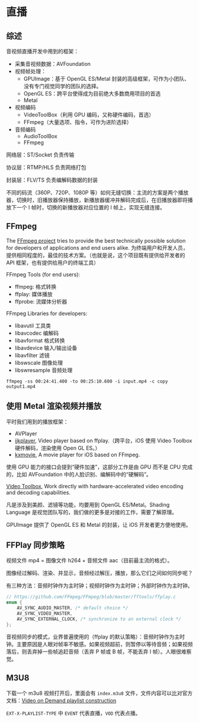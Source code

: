 # 直播

## 综述

音视频直播开发中用到的框架：

- 采集音视频数据：AVFoundation
- 视频帧处理：
  - GPUImage：基于 OpenGL ES/Metal 封装的高级框架，可作为小团队、没有专门视觉同学的团队的选择。
  - OpenGL ES：跨平台使得成为目前绝大多数商用项目的首选
  - Metal
- 视频编码
  - VideoToolBox（利用 GPU 编码，又称硬件编码，首选）
  - FFmpeg（大量选项、指令，可作为进阶选择）
- 音频编码
  - AudioToolBox
  - FFmpeg

网络层：ST/Socket 负责传输

协议层：RTMP/HLS 负责网络打包

封装层：FLV/TS 负责编解码数据的封装

不同的码流（360P、720P、1080P 等）如何无缝切换：主流的方案是两个播放器，切换时，旧播放器保持播放，新播放器缓冲并解码完成后，在旧播放器即将播放下一个 I 帧时，切换的新播放器对应位置的 I 帧上，实现无缝连接。

## FFmpeg

The [FFmpeg project](https://ffmpeg.org/about.html) tries to provide the best technically possible solution for developers of applications and end users alike. 为终端用户和开发人员，提供相同程度的，最佳的技术方案。（也就是说，这个项目既有提供给开发者的 API 框架，也有提供给用户的终端工具）

FFmpeg Tools (for end users):

- ffmpeg: 格式转换
- ffplay: 媒体播放
- ffprobe: 流媒体分析器

FFmpeg Libraries for developers:

- libavutil 工具类
- libavcodec 编解码
- libavformat 格式转换
- libavdevice 输入/输出设备
- libavfilter 滤镜
- libswscale 图像处理
- libswresample 音频处理

`ffmpeg -ss 00:24:41.400 -to 00:25:10.600 -i input.mp4 -c copy output1.mp4`

## 使用 Metal 渲染视频并播放

平时我们用到的播放框架：

- AVPlayer
- [ijkplayer](https://github.com/bilibili/ijkplayer), Video player based on ffplay.（跨平台，iOS 使用 Video Toolbox 硬件解码，渲染使用 Open GL ES。）
- [kxmovie](https://github.com/kolyvan/kxmovie), A movie player for iOS based on FFmpeg.

使用 GPU 能力的接口会提到“硬件加速”，这部分工作是由 GPU 而不是 CPU 完成的，比如 AVFoundation 中的人脸识别、编解码中的“硬解码”。

[Video Toolbox](https://developer.apple.com/documentation/videotoolbox), Work directly with hardware-accelerated video encoding and decoding capabilities.

凡是涉及到美颜、滤镜等功能，均要用到 OpenGL ES/Metal。Shading Language 是视觉团队写的，我们做的更多是对接的工作，需要了解原理。

GPUImage 提供了 OpenGL ES 和 Metal 的封装，让 iOS 开发者更方便地使用。

## FFPlay 同步策略

视频文件 mp4 = 图像文件 h264 + 音频文件 aac（目前最主流的格式）。

图像经过解码、渲染、并显示，音频经过解压，播放，那么它们之间如何同步呢？

有三种方法：音频时钟作为主时钟；视频时钟作为主时钟；外部时钟作为主时钟。

```c
// https://github.com/FFmpeg/FFmpeg/blob/master/fftools/ffplay.c
enum {
    AV_SYNC_AUDIO_MASTER, /* default choice */
    AV_SYNC_VIDEO_MASTER,
    AV_SYNC_EXTERNAL_CLOCK, /* synchronize to an external clock */
};
```

音视频同步的模式，业界普遍使用的（ffplay 的默认策略）：音频时钟作为主时钟。主要原因是人眼对帧率不敏感。如果视频超前，则暂停以等待音频；如果视频落后，则丢弃掉一些帧追赶音频（丢弃 P 帧或 B 帧，不能丢弃 I 帧）。人眼很难察觉。

## M3U8

下载一个 m3u8 视频打开后，里面会有 `index.m3u8` 文件，文件内容可以比对官方文档：[Video on Demand playlist construction](https://developer.apple.com/documentation/http-live-streaming/video-on-demand-playlist-construction)

`EXT-X-PLAYLIST-TYPE` 中 `EVENT` 代表直播，`VOD` 代表点播。

